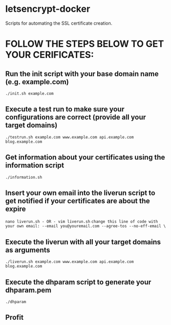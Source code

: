 # letsencrypt-docker
Scripts for automating the SSL certificate creation.

# FOLLOW THE STEPS BELOW TO GET YOUR CERIFICATES:

## Run the init script with your base domain name (e.g. example.com)
``` ./init.sh example.com ```

## Execute a test run to make sure your configurations are correct (provide all your target domains)
``` ./testrun.sh example.com www.example.com api.example.com blog.example.com ```

## Get information about your certificates using the information script
``` ./information.sh ```

## Insert your own email into the liverun script to get notified if your certificates are about the expire
``` nano liverun.sh - OR - vim liverun.sh ```
``` change this line of code with your own email: --email you@youremail.com --agree-tos --no-eff-email \ ```

## Execute the liverun with all your target domains as arguments
``` ./liverun.sh example.com www.example.com api.example.com blog.example.com ```

## Execute the dhparam script to generate your dhparam.pem
``` ./dhparam ```

## Profit
